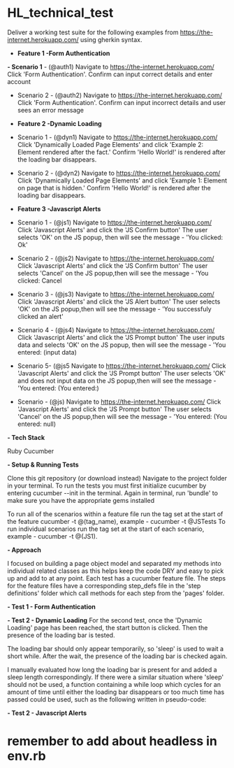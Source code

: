 # HL_technical_test
Deliver a working test suite for the following examples from https://the-internet.herokuapp.com/ using gherkin syntax. 

- **Feature 1  -Form Authentication**

**- Scenario 1** - (@auth1)
Navigate to https://the-internet.herokuapp.com/
Click 'Form Authentication'.
Confirm can input correct details and enter account

- Scenario 2 - (@auth2)
Navigate to https://the-internet.herokuapp.com/
Click 'Form Authentication'.
Confirm can input incorrect details and user sees an error message


- **Feature 2  -Dynamic Loading**

- Scenario 1 - (@dyn1)
Navigate to https://the-internet.herokuapp.com/
Click 'Dynamically Loaded Page Elements' and click 'Example 2: Element rendered after the fact.'
Confirm 'Hello World!' is rendered after the loading bar disappears.

- Scenario 2 - (@dyn2)
Navigate to https://the-internet.herokuapp.com/
Click 'Dynamically Loaded Page Elements' and click 'Example 1: Element on page that is hidden.' 
Confirm 'Hello World!' is rendered after the loading bar disappears.


- **Feature 3  -Javascript Alerts**

- Scenario 1 - (@js1)
Navigate to https://the-internet.herokuapp.com/
Click 'Javascript Alerts' and click the 'JS Confirm button'
The user selects 'OK' on the JS popup, then will see the message - 'You clicked: Ok'

- Scenario 2 - (@js2)
Navigate to https://the-internet.herokuapp.com/
Click 'Javascript Alerts' and click the 'JS Confirm button'
The user selects 'Cancel' on the JS popup,then will see the message - 'You clicked: Cancel

- Scenario 3 - (@js3)
Navigate to https://the-internet.herokuapp.com/
Click 'Javascript Alerts' and click the 'JS Alert button'
The user selects 'OK' on the JS popup,then will see the message - 'You successfuly clicked an alert'

- Scenario 4 - (@js4)
Navigate to https://the-internet.herokuapp.com/
Click 'Javascript Alerts' and click the 'JS Prompt button'
The user inputs data and selects 'OK' on the JS popup, then will see the message - 'You entered: (input data)

- Scenario 5- (@js5
Navigate to https://the-internet.herokuapp.com/
Click 'Javascript Alerts' and click the 'JS Prompt button'
The user selects 'OK' and does not input data on the JS popup,then will see the message - 'You entered: (You entered:)

- Scenario - (@js)
Navigate to https://the-internet.herokuapp.com/
Click 'Javascript Alerts' and click the 'JS Prompt button'
The user selects 'Cancel' on the JS popup,then will see the message - 'You entered: (You entered: null)


**- Tech Stack**

Ruby
Cucumber

**- Setup & Running Tests**

Clone this git repository (or download instead)
Navigate to the project folder in your terminal.
To run the tests you must first initialize cucumber by entering cucumber --init in the terminal.
Again in terminal, run 'bundle' to make sure you have the appropriate gems installed

To run all of the scenarios within a feature file run the tag set at the start of the feature cucumber -t @(tag_name), example - cucumber -t @JSTests
To run individual scenarios run the tag set at the start of each scenario, example -  cucumber -t @(JS1).

**- Approach**

I focused on building a page object model and separated my methods into individual related classes as this helps keep the code DRY and easy to pick up and add to at any point. 
Each test has a cucumber feature file. The steps for the feature files have a corresponding step_defs file in the 'step definitions' folder which call methods for each step from the 'pages' folder.

**- Test 1 - Form Authentication**


**- Test 2 - Dynamic Loading**
For the second test, once the 'Dynamic Loading' page has been reached, the start button is clicked. Then the presence of the loading bar is tested.

The loading bar should only appear temporarily, so 'sleep' is used to wait a short while. After the wait, the presence of the loading bar is checked again.

I manually evaluated how long the loading bar is present for and added a sleep length correspondingly. If there were a similar situation where 'sleep' should not be used, a function containing a while loop which cycles for an amount of time until either the loading bar disappears or too much time has passed could be used, such as the following written in pseudo-code:


**- Test 2 - Javascript Alerts**


# remember to add about headless in env.rb


